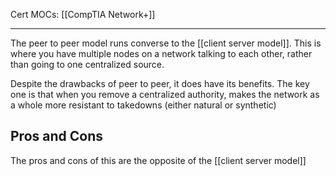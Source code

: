 Cert MOCs: [[CompTIA Network+]]

---
The peer to peer model runs converse to the [[client server model]]. This is where you have multiple nodes on a network talking to each other, rather than going to one centralized source.

Despite the drawbacks of peer to peer, it does have its benefits. The key one is that when you remove a centralized authority, makes the network as a whole more resistant to takedowns (either natural or synthetic)

## Pros and Cons
The pros and cons of this are the opposite of the [[client server model]]